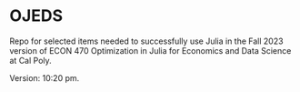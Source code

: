 # OJEDS

Repo for selected items needed to successfully use Julia in the Fall 2023 
version of ECON 470 Optimization in Julia for Economics and Data Science at Cal Poly.

Version: 10:20 pm.


